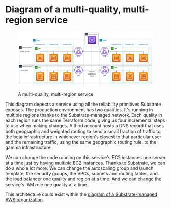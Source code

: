 # Diagram of a multi-quality, multi-region service

<figure><img src="substrate-demo.png" alt="Diagram of a multi-quality, multi-region service"><figcaption><p>A multi-quality, multi-region service</p></figcaption></figure>

This diagram depects a service using all the reliability primitives Substrate exposes. The production environment has two qualities. It's running in multiple regions thanks to the Substrate-managed network. Each quality in each region runs the same Terraform code, giving us four incremental steps to use when making changes. A third account hosts a DNS record that uses both geographic and weighted routing to send a small fraction of traffic to the beta infrastructure in whichever region's closest to that particular user and the remaining traffic, using the same geographic routing rule, to the gamma infrastructure.

We can change the code running on this service's EC2 instances one server at a time just by having multiple EC2 instances. Thanks to Substrate, we can do a whole lot more: We can change the autoscaling group and launch template, the security groups, the VPCs, subnets and routing tables, and the load balancer one quality and region at a time. And we can change the service's IAM role one quality at a time.

This architecture could exist within the [diagram of a Substrate-managed AWS organization](../concepts/diagram-substrate-managed-aws-organization.md).
